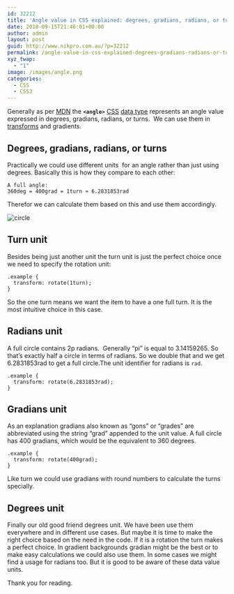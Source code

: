 ```yaml
---
id: 32212
title: 'Angle value in CSS explained: degrees, gradians, radians, or turns units'
date: 2018-09-15T21:46:01+00:00
author: admin
layout: post
guid: http://www.nikpro.com.au/?p=32212
permalink: /angle-value-in-css-explained-degrees-gradians-radians-or-turns-units/
xyz_twap:
  - "1"
image: /images/angle.png
categories:
  - CSS
  - CSS3
---
```

Generally as per <a href="https://developer.mozilla.org/en-US/docs/Web/CSS/angle" target="_blank" rel="noopener noreferrer">MDN</a> the **`<angle>`** [CSS](https://developer.mozilla.org/en-US/docs/Web/CSS) [data type](https://developer.mozilla.org/en-US/docs/Web/CSS/CSS_Types) represents an angle value expressed in degrees, gradians, radians, or turns.  We can use them in [transforms](http://www.nikpro.com.au/using-svg-part-2-to-create-animated-svg-spinner-by-css-transforms/) and gradients.

## Degrees, gradians, radians, or turns

Practically we could use different units  for an angle rather than just using degrees. Basically this is how they compare to each other:

```
A full angle: 
360deg = 400grad = 1turn ≈ 6.2831853rad
```

Therefor we can calculate them based on this and use them accordingly.

![circle](/images/circle.jpg)

## Turn unit

Besides being just another unit the turn unit is just the perfect choice once we need to specify the rotation unit:

```
.example {
  transform: rotate(1turn);
}
```

So the one turn means we want the item to have a one full turn. It is the most intuitive choice in this case.

## Radians unit

A full circle contains 2p radians.  Generally &#8220;pi&#8221; is equal to 3.14159265. So that’s exactly half a circle in terms of radians. So we double that and we get 6.2831853rad to get a full circle.The unit identifier for radians is `rad`.

```
.example {
  transform: rotate(6.2831853rad);
}
```

## Gradians unit

As an explanation gradians also known as &#8220;gons&#8221; or &#8220;grades&#8221; are abbreviated using the string “grad” appended to the unit value. A full circle has 400 gradians, which would be the equivalent to 360 degrees.

```
.example {
  transform: rotate(400grad);
}
```

Like turn we could use gradians with round numbers to calculate the turns specially.

## Degrees unit

Finally our old good friend degrees unit. We have been use them everywhere and in different use cases. But maybe it is time to make the right choice based on the need in the code. If it is a rotation the turn makes a perfect choice. In gradient backgrounds gradian might be the best or to make easy calculations we could also use them. In some cases we might find a usage for radians too. But it is good to be aware of these data value units. 

Thank you for reading.
